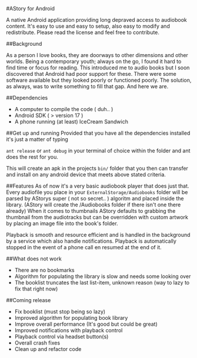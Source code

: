 #AStory for Android

A native Android application providing long depraved access to audiobook content. 
It's easy to use and easy to setup, also easy to modify and redistribute. 
Please read the license and feel free to contribute. 

##Background

As a person I love books, they are doorways to other dimensions and other worlds.
Being a contemporary youth; always on the go, I found it hard to find time or focus for reading.
This introduced me to audio books but I soon discovered that Android had poor support for these.
There were some software available but they looked poorly or functioned poorly. The solution, as
always, was to write something to fill that gap. And here we are.

##Dependencies

* A computer to compile the code ( duh.. )
* Android SDK ( > version 17 )
* A phone running (at least) IceCream Sandwich

##Get up and running
Provided that you have all the dependencies installed it's just a matter of typing

`ant release` or `ant debug` in your terminal of choice within the folder and ant does the rest for you. 

This will create an apk in the projects `bin/` folder that you then can transfer and install on any android device that meets above stated criteria.

##Features
As of now it's a very basic audiobook player that does just that. Every audiofile you place in your `ExternalStorage/Audiobooks` folder will be parsed by AStorys super ( not so secret.. ) algoritm and placed inside the library.
(AStory will create the /Audiobooks folder if there isn't one there already) 
When it comes to thumbnails AStory defaults to grabbing the thumbnail from the audiotracks but can be overridden with custom artwork by placing an image file into the book's folder. 

Playback is smooth and resource efficient and is handled in the background by a service which also handle notifications.
Playback is automatically stopped in the event of a phone call en resumed at the end of it. 


##What does not work
* There are no bookmarks
* Algorithm for populating the library is slow and needs some looking over
* The booklist truncates the last list-item, unknown reason (way to lazy to fix that right now) 

##Coming release
* Fix booklist (must stop being so lazy)
* Improved algorithm for populating book library
* Improve overall performance (It's good but could be great)
* Improved notifications with playback control
* Playback control via headset button(s)
* Overall crash fixes 
* Clean up and refactor code
